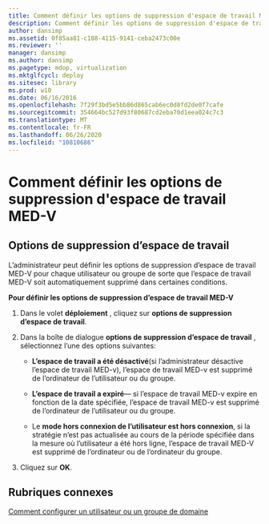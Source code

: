 ```yaml
---
title: Comment définir les options de suppression d'espace de travail MED-V
description: Comment définir les options de suppression d'espace de travail MED-V
author: dansimp
ms.assetid: 0f85aa81-c188-4115-9141-ceba2473c00e
ms.reviewer: ''
manager: dansimp
ms.author: dansimp
ms.pagetype: mdop, virtualization
ms.mktglfcycl: deploy
ms.sitesec: library
ms.prod: w10
ms.date: 06/16/2016
ms.openlocfilehash: 7f29f3bd5e5bb86d865cab6ec0d8fd2de0f7cafe
ms.sourcegitcommit: 354664bc527d93f80687cd2eba70d1eea024c7c3
ms.translationtype: MT
ms.contentlocale: fr-FR
ms.lasthandoff: 06/26/2020
ms.locfileid: "10810686"
---
```

# Comment définir les options de suppression d'espace de travail MED-V


## Options de suppression d’espace de travail


L’administrateur peut définir les options de suppression d’espace de travail MED-V pour chaque utilisateur ou groupe de sorte que l’espace de travail MED-V soit automatiquement supprimé dans certaines conditions.

**Pour définir les options de suppression d’espace de travail MED-V**

1.  Dans le volet **déploiement** , cliquez sur **options de suppression d’espace de travail**.

2.  Dans la boîte de dialogue **options de suppression d’espace de travail** , sélectionnez l’une des options suivantes:

    -   **L’espace de travail a été désactivé**(si l’administrateur désactive l’espace de travail MED-v), l’espace de travail MED-v est supprimé de l’ordinateur de l’utilisateur ou du groupe.

    -   **L’espace de travail a expiré**— si l’espace de travail MED-v expire en fonction de la date spécifiée, l’espace de travail MED-v est supprimé de l’ordinateur de l’utilisateur ou du groupe.

    -   Le **mode hors connexion de l’utilisateur est hors connexion**, si la stratégie n’est pas actualisée au cours de la période spécifiée dans la mesure où l’utilisateur a été hors ligne, l’espace de travail MED-V est supprimé de l’ordinateur ou de l’ordinateur du groupe.

3.  Cliquez sur **OK**.

## Rubriques connexes


[Comment configurer un utilisateur ou un groupe de domaine](how-to-configure-a-domain-user-or-groupmedvv2.md)

 

 





